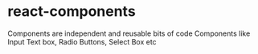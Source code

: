 # react-components
Components are independent and reusable bits of code Components like Input Text box, Radio Buttons, Select Box etc
